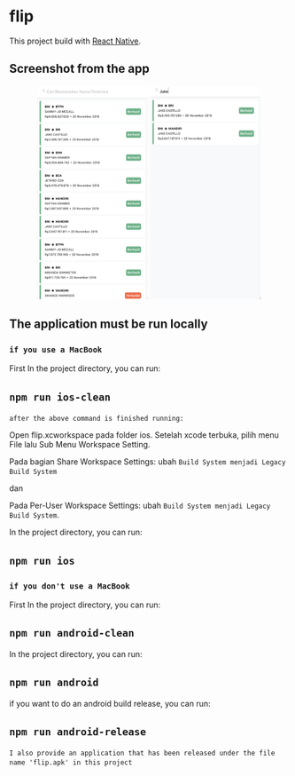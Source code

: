 # flip

This project build with [React Native](https://facebook.github.io/react-native/docs/getting-started).

## Screenshot from the app
<p align='center'>
  <span>
  <img src='https://github.com/nielmanullang/flip/blob/master/src/assets/images/screenshot1.png' width=200 />
  <img src='https://github.com/nielmanullang/flip/blob/master/src/assets/images/screenshot2.png' width=200 />
  </span>
</p>

## The application must be run locally

### `if you use a MacBook`
  
  First In the project directory, you can run:
  
  ## `npm run ios-clean`

  `after the above command is finished running:`

  Open flip.xcworkspace pada folder ios.
  Setelah xcode terbuka, pilih menu File lalu Sub Menu Workspace Setting.

  Pada bagian Share Workspace Settings: ubah `Build System menjadi Legacy Build System`

  dan

  Pada Per-User Workspace Settings: ubah `Build System menjadi Legacy Build System`.

  In the project directory, you can run:

  ## `npm run ios`

### `if you don't use a MacBook`

  First In the project directory, you can run:
  
  ## `npm run android-clean`
  
  In the project directory, you can run:

  ## `npm run android`
  
  if you want to do an android build release, you can run:

  ## `npm run android-release`
  
  `I also provide an application that has been released under the file name 'flip.apk' in this project`
